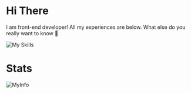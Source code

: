 # Hi There
I am front-end developer! All my experiences are below. What else do you really want to know 🤔

![My Skills](https://skillicons.dev/icons?i=js,html,css,tailwind,react,next,express,nodejs,mysql,postgres,mongo,php,bash,java,docker)

# Stats
![MyInfo](https://github-readme-stats.vercel.app/api?username=jaroslav-masa&show_icons=true&theme=dracula&hide_border=true)


